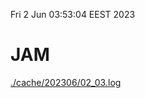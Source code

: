Fri  2 Jun 03:53:04 EEST 2023
# JAM
<a href='./cache/202306/02_03.log'>./cache/202306/02_03.log</a>
